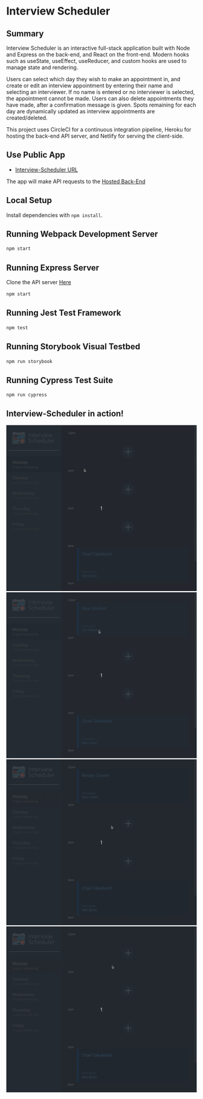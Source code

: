 # Interview Scheduler

## Summary

Interview Scheduler is an interactive full-stack application built with Node and Express on the back-end, and React on the front-end. Modern hooks such as useState, useEffect, useReducer, and custom hooks are used to manage state and rendering.

Users can select which day they wish to make an appointment in, and create or edit an interview appointment by entering their name and selecting an interviewer. If no name is entered or no interviewer is selected, the appointment cannot be made. Users can also delete appointments they have made, after a confirmation message is given. Spots remaining for each day are dynamically updated as interview appointments are created/deleted.

This project uses CircleCI for a continuous integration pipeline, Heroku for hosting the back-end API server, and Netlify for serving the client-side. 

## Use Public App

- [Interview-Scheduler URL](https://subtle-fenglisu-22a425.netlify.app/)

The app will make API requests to the [Hosted Back-End](https://wescorner-scheduler-api.herokuapp.com/)


## Local Setup

Install dependencies with `npm install`.

## Running Webpack Development Server

```sh
npm start
```

## Running Express Server

Clone the API server [Here](https://github.com/wescorner/scheduler-api)

```sh
npm start
```

## Running Jest Test Framework

```sh
npm test
```

## Running Storybook Visual Testbed

```sh
npm run storybook
```

## Running Cypress Test Suite

```sh
npm run cypress
```

## Interview-Scheduler in action!

![create-appointment](https://github.com/wescorner/interview-scheduler/blob/master/images/create-appointment.gif)
![delete-appointment](https://github.com/wescorner/interview-scheduler/blob/master/images/delete-appointment.gif)
![edit-appointment](https://github.com/wescorner/interview-scheduler/blob/master/images/edit-appointment.gif)
![error-messages](https://github.com/wescorner/interview-scheduler/blob/master/images/error-messages.gif)
